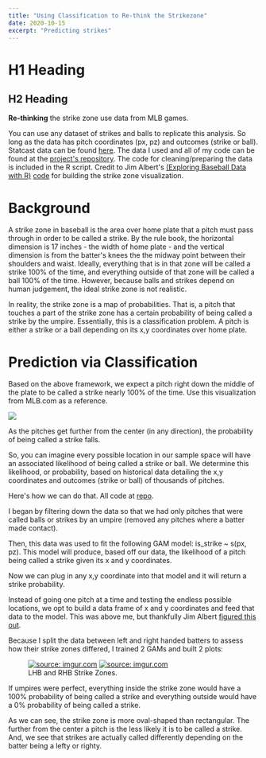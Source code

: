 ```yaml
---
title: "Using Classification to Re-think the Strikezone"
date: 2020-10-15
excerpt: "Predicting strikes"
---
```


# H1 Heading

## H2 Heading

**Re-thinking** the strike zone use data from MLB games. 


You can use any dataset of strikes and balls to replicate this analysis. So long as the data has pitch coordinates (px, pz) and outcomes (strike or ball). Statcast data can be found [here](https://baseballsavant.mlb.com/statcast_search). The data I used and all of my code can be found at the [project's repository](https://github.com/clogerfo/predicting_strikes). The code for cleaning/preparing the data is included in the R script. Credit to Jim Albert's [(Exploring Baseball Data with R)](https://baseballwithr.wordpress.com/author/bayesball/) [code](https://gist.github.com/bayesball) for building the strike zone visualization.

# Background
A strike zone in baseball is the area over home plate that a pitch must pass through in order to be called a strike. By the rule book, the horizontal dimension is 17 inches - the width of home plate - and the vertical dimension is from the batter's knees the the midway point between their shoulders and waist. Ideally, everything that is in that zone will be called a strike 100% of the time, and everything outside of that zone will be called a ball 100% of the time. However, because balls and strikes depend on human judgement, the ideal strike zone is not realistic. 

In reality, the strike zone is a map of probabilities. That is, a pitch that touches a part of the strike zone has a certain probability of being called a strike by the umpire. Essentially, this is a classification problem. A pitch is either a strike or a ball depending on its x,y coordinates over home plate.

# Prediction via Classification
Based on the above framework, we expect a pitch right down the middle of the plate to be called a strike nearly 100% of the time. Use this visualization from MLB.com as a reference.

![](http://mlb.mlb.com/assets/images/0/5/6/308414056/raw.jpg)

As the pitches get further from the center (in any direction), the probability of being called a strike falls.

So, you can imagine every possible location in our sample space will have an associated likelihood of being called a strike or ball. We determine this likelihood, or probability, based on historical data detailing the x,y coordinates and outcomes (strike or ball) of thousands of pitches.

Here's how we can do that.
All code at [repo](https://github.com/clogerfo/predicting_strikes).


I began by filtering down the data so that we had only pitches that were called balls or strikes by an umpire (removed any pitches where a batter made contact).

Then, this data was used to fit the following GAM model: is_strike ~ s(px, pz). This model will produce, based off our data, the likelihood of a pitch being called a strike given its x and y coordinates. 

Now we can plug in any x,y coordinate into that model and it will return a strike probability.

Instead of going one pitch at a time and testing the endless possible locations, we opt to build a data frame of x and y coordinates and feed that data to the model. This was above me, but thankfully Jim Albert [figured this out](https://gist.github.com/bayesball).


Because I split the data between left and right handed batters to assess how their strike zones differed, I trained 2 GAMs and built 2 plots: 

<figure class="half">
	<a href="https://imgur.com/zQ1tCes"><img src="https://i.imgur.com/zQ1tCes.png" title="source: imgur.com" /></a>
	<a href="https://imgur.com/LekHnf6"><img src="https://i.imgur.com/LekHnf6.png" title="source: imgur.com" /></a>
	<figcaption>LHB and RHB Strike Zones.</figcaption>
</figure>

If umpires were perfect, everything inside the strike zone would have a 100% probability of being called a strike and everything outside would have a 0% probability of being called a strike.

As we can see, the strike zone is more oval-shaped than rectangular. The further from the center a pitch is the less likely it is to be called a strike. And, we see that strikes are actually called differently depending on the batter being a lefty or righty.





